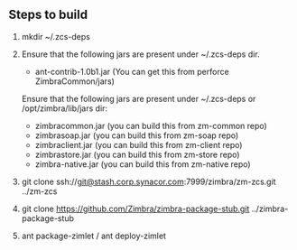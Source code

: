 ## Steps to build

1. mkdir ~/.zcs-deps

2. Ensure that the following jars are present under ~/.zcs-deps dir.
	- ant-contrib-1.0b1.jar (You can get this from perforce ZimbraCommon/jars)	
	
   Ensure that the following jars are present under ~/.zcs-deps or /opt/zimbra/lib/jars dir:
	- zimbracommon.jar (you can build this from zm-common repo)
	- zimbrasoap.jar (you can build this from zm-soap repo)
	- zimbraclient.jar (you can build this from zm-client repo)
	- zimbrastore.jar (you can build this from zm-store repo)
	- zimbra-native.jar (you can build this from zm-native repo)

3. git clone ssh://git@stash.corp.synacor.com:7999/zimbra/zm-zcs.git ../zm-zcs

4. git clone https://github.com/Zimbra/zimbra-package-stub.git ../zimbra-package-stub

5. ant package-zimlet / ant deploy-zimlet